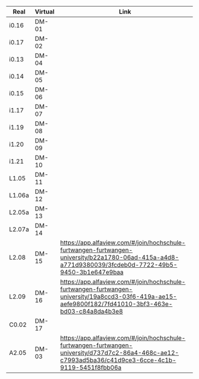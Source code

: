 | Real   | Virtual | Link                                                                                                                                                  |
|--------|---------|-------------------------------------------------------------------------------------------------------------------------------------------------------|
| i0.16  | DM-01   |
| i0.17  | DM-02   |
| i0.13  | DM-04   |
| i0.14  | DM-05   |
| i0.15  | DM-06   |
| i1.17  | DM-07   |
| i1.19  | DM-08   |
| i1.20  | DM-09   |
| i1.21  | DM-10   |
| L1.05  | DM-11   |
| L1.06a | DM-12   |
| L2.05a | DM-13   |
| L2.07a | DM-14   |
| L2.08  | DM-15   | https://app.alfaview.com/#/join/hochschule-furtwangen-furtwangen-university/b22a1780-06ad-415a-a4d8-a771d9380039/3fcdeb0d-7722-49b5-9450-3b1e647e9baa |
| L2.09  | DM-16   | https://app.alfaview.com/#/join/hochschule-furtwangen-furtwangen-university/19a8ccd3-03f6-419a-ae15-aefe9800f182/7fd41010-3bf3-463e-bd03-c84a8da4b3e8 |
| C0.02  | DM-17   |
| A2.05  | DM-03   | https://app.alfaview.com/#/join/hochschule-furtwangen-furtwangen-university/d737d7c2-86a4-468c-ae12-c7993ad5ba36/c41d9ce3-6cce-4c1b-9119-5451f8fbb06a |
